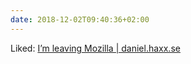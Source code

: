 ```yaml
---
date: 2018-12-02T09:40:36+02:00
---
```


Liked: [I’m leaving Mozilla | daniel.haxx.se](https://daniel.haxx.se/blog/2018/11/18/im-leaving-mozilla/)
